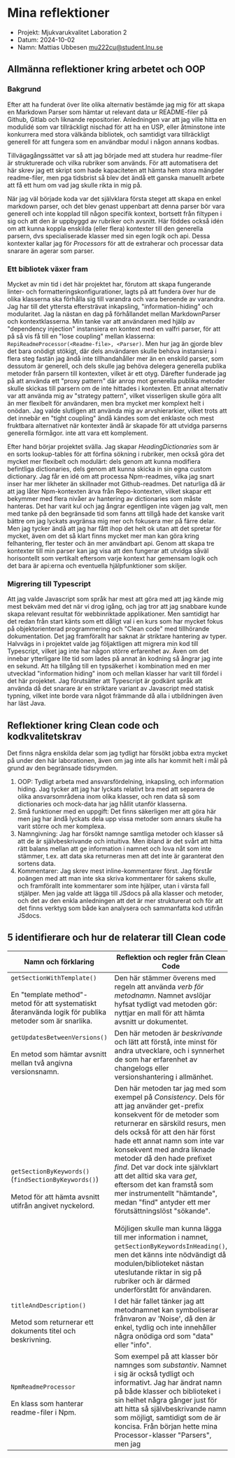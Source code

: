# Mina reflektioner

- Projekt: Mjukvarukvalitet Laboration 2
- Datum: 2024-10-02
- Namn: Mattias Ubbesen <mu222cu@student.lnu.se>

## Allmänna reflektioner kring arbetet och OOP

### Bakgrund

Efter att ha funderat över lite olika alternativ bestämde jag mig för att skapa en Markdown Parser som hämtar ut relevant data ur README-filer på Github, Gitlab och liknande repositorier. Anledningen var att jag ville hitta en modulidé som var tillräckligt nischad för att ha en USP, eller åtminstone inte konkurrera med stora välkända bibliotek, och samtidigt vara tillräckligt generell för att fungera som en användbar modul i någon annans kodbas.

Tillvägagångssättet var så att jag började med att studera hur readme-filer är strukturerade och vilka rubriker som används. För att automatisera det här skrev jag ett skript som hade kapaciteten att hämta hem stora mängder readme-filer, men pga tidsbrist så blev det ändå ett ganska manuellt arbete att få ett hum om vad jag skulle rikta in mig på.

När jag väl började koda var det självklara första steget att skapa en enkel markdown parser, och det blev genast uppenbart att denna parser bör vara generell och inte kopplad till någon specifik kontext, bortsett från filtypen i sig och att den är uppbyggd av rubriker och avsnitt. Här föddes också idén om att kunna koppla enskilda (eller flera) kontexter till den generella parsern, dvs specialiserade klasser med sin egen logik och api. Dessa kontexter kallar jag för *Processors* för att de extraherar och processar data snarare än agerar som parser.

### Ett bibliotek växer fram

Mycket av min tid i det här projektet har, förutom att skapa fungerande linter- och formatteringskonfigurationer, lagts på att fundera över hur de olika klasserna ska förhålla sig till varandra och vara beroende av varandra. Jag har till det yttersta eftersträvat inkapsling, "information-hiding" och modularitet. Jag la nästan en dag på förhållandet mellan MarkdownParser och kontextklasserna. Min tanke var att användaren med hjälp av "dependency injection" instansiera en kontext med en valfri parser, för att på så vis få till en "lose coupling" mellan klasserna: `RepiReadmeProcessor(<Readme-file>, <Parser)`. Men hur jag än gjorde blev det bara onödigt stökigt, där dels användaren skulle behöva instansiera i flera steg fastän jag ändå inte tillhandahåller mer än en enskild parser, som dessutom är generell, och dels skulle jag behöva delegera generella publika metoder från parsern till kontexten, vilket är ett otyg. Därefter funderade jag på att använda ett "proxy pattern" där anrop mot generella publika metoder skulle skickas till parsern om de inte hittades i kontexten. Ett annat alternativ var att använda mig av "strategy pattern", vilket visserligen skulle göra allt än mer flexibelt för användaren, men bra mycket mer komplext helt i onödan. Jag valde slutligen att använda mig av arvshierarkier, vilket trots att det innebär en "tight coupling" ändå kändes som det enklaste och mest fruktbara alternativet när kontexter ändå är skapade för att utvidga parserns generella förmågor. inte att vara ett komplement.

Efter hand börjar projektet svälla. Jag skapar *HeadingDictionaries* som är en sorts lookup-tables för att förfina sökning i rubriker, men också göra det mycket mer flexibelt och modulärt: dels genom att kunna modifiera befintliga dictionaries, dels genom att kunna skicka in sin egna custom dictionary. Jag får en idé om att processa Npm-readmes, vilka jag snart inser har mer likheter än skillnader mot Github-readmes. Det naturliga då är att jag låter Npm-kontexten ärva från Repo-kontexten, vilket skapar ett bekymmer med flera nivåer av hantering av dictionaries som måste hanteras. Det har varit kul och jag ångrar egentligen inte vägen jag valt, men med tanke på den begränsade tid som fanns att tillgå hade det kanske varit bättre om jag lyckats avgränsa mig mer och fokusera mer på färre delar. Men jag tycker ändå att jag har fått ihop det helt ok utan att det spretar för mycket, även om det så klart finns mycket mer man kan göra kring felhantering, fler tester och än mer användbart api. Genom att skapa tre kontexter till min parser kan jag visa att den fungerar att utvidga såväl horisontellt som vertikalt eftersom varje kontext har gemensam logik och det bara är api:erna och eventuella hjälpfunktioner som skiljer. 

### Migrering till Typescript

Att jag valde Javascript som språk har mest att göra med att jag kände mig mest bekväm med det när vi drog igång, och jag tror att jag snabbare kunde skapa relevant resultat för webbinriktade applikationer. Men samtidigt har det redan från start känts som ett dåligt val i en kurs som har mycket fokus på objektorienterad programmering och "Clean code" med tillhörande dokumentation. Det jag framförallt har saknat är striktare hantering av typer.  Halvvägs in i projektet valde jag följaktligen att migrera min kod till Typescript, vilket jag inte har någon större erfarenhet av. Även om det innebar ytterligare lite tid som lades på annat än kodning så ångrar jag inte en sekund. Att ha tillgång till en typsäkerhet i kombination med en mer utvecklad "information hiding" inom och mellan klasser har varit till fördel i det här projektet. Jag förutsätter att Typescript är godkänt språk att använda då det snarare är en striktare variant av Javascript med statisk typning, vilket inte borde vara något främmande då alla i utbildningen även har läst Java.

## Reflektioner kring Clean code och kodkvalitetskrav

Det finns några enskilda delar som jag tydligt har försökt jobba extra mycket på under den här laborationen, även om jag inte alls har kommit helt i mål på grund av den begränsade tidsrymden.
1. OOP: Tydligt arbeta med ansvarsfördelning, inkapsling, och information hiding. Jag tycker att jag har lyckats relativt bra med att separera de olika ansvarsområdena inom olika klasser, och ren data så som dictionaries och mock-data har jag hållit utanför klasserna.
2. Små funktioner med en uppgift: Det finns säkerligen mer att göra här men jag har ändå lyckats dela upp vissa metoder som annars skulle ha varit större och mer komplexa.
3. Namngivning: Jag har försökt namnge samtliga metoder och klasser så att de är självbeskrivande och intuitiva. Men ibland är det svårt att hitta rätt balans mellan att ge information i namnet och lova nåt som inte stämmer, t.ex. att data ska returneras men att det inte är garanterat den sortens data.
4. Kommentarer: Jag skrev mest inline-kommentarer först. Jag förstår poängen med att man inte ska skriva kommentarer för sakens skulle, och framförallt inte kommentarer som inte hjälper, utan i värsta fall stjälper. Men jag valde att lägga till JSdocs på alla klasser och metoder, och det av den enkla anledningen att det är mer strukturerat och för att det finns verktyg som både kan analysera och sammanfatta kod utifrån JSdocs.

## 5 identifierare och hur de relaterar till Clean code

| Namn och förklaring                                                                                                                      | Reflektion och regler från Clean Code                                                                                                                                                                                                                                                                                                                                                                                                                                                                                                                                                                                                                                                                                                         |
| ---------------------------------------------------------------------------------------------------------------------------------------- | --------------------------------------------------------------------------------------------------------------------------------------------------------------------------------------------------------------------------------------------------------------------------------------------------------------------------------------------------------------------------------------------------------------------------------------------------------------------------------------------------------------------------------------------------------------------------------------------------------------------------------------------------------------------------------------------------------------------------------------------- |
| `getSectionWithTemplate()`<br><br>En "template method"-metod för att systematiskt återanvända logik för publika metoder som är snarlika. | Den här stämmer överens med regeln att använda *verb för metodnamn*. Namnet avslöjar hyfsat tydligt vad metoden gör: nyttjar en mall för att hämta avsnitt ur dokumentet.                                                                                                                                                                                                                                                                                                                                                                                                                                                                                                                                                                     |
| `getUpdatesBetweenVersions()`<br><br>En metod som hämtar avsnitt mellan två angivna versionsnamn.                                        | Den här metoden är *beskrivande* och lätt att förstå, inte minst för andra utvecklare, och i synnerhet de som har erfarenhet av changelogs eller versionshantering i allmänhet.                                                                                                                                                                                                                                                                                                                                                                                                                                                                                                                                                               |
| `getSectionByKeywords()` (`findSectionByKeywords()`)<br><br>Metod för att hämta avsnitt utifrån angivet nyckelord.                       | Den här metoden tar jag med som exempel på *Consistency*. Dels för att jag använder get-prefix konsekvent för de metoder som returnerar en särskild resurs, men dels också för att den här först hade ett annat namn som inte var konsekvent med andra liknade metoder då den hade prefixet *find*. Det var dock inte självklart att det alltid ska vara *get*, eftersom det kan framstå som mer instrumentellt "hämtande", medan "find" antyder ett mer förutsättningslöst "sökande".<br><br>Möjligen skulle man kunna lägga till mer information i namnet, `getSectionByKeywordsInHeading()`, men det känns inte nödvändigt då modulen/biblioteket nästan uteslutande riktar in sig på rubriker och är därmed underförstått för användaren. |
| `titleAndDescription()`<br><br>Metod som returnerar ett dokuments titel och beskrivning.                                                 | I det här fallet tänker jag att metodnamnet kan symboliserar frånvaron av 'Noise', då den är enkel, tydlig och inte innehåller några onödiga ord som "data" eller "info".                                                                                                                                                                                                                                                                                                                                                                                                                                                                                                                                                                     |
| `NpmReadmeProcessor`<br><br>En klass som hanterar readme-filer i Npm.                                                                    | Som exempel på att klasser bör namnges som *substantiv*. Namnet i sig är också tydligt och informativt. Jag har ändrat namn på både klasser och biblioteket i sin helhet några gånger just för att hitta så självbeskrivande namn som möjligt, samtidigt som de är koncisa. Från början hette mina Processor-klasser "Parsers", men jag                                                                                                                                                                                                                                                                                                                                                                                                       |

